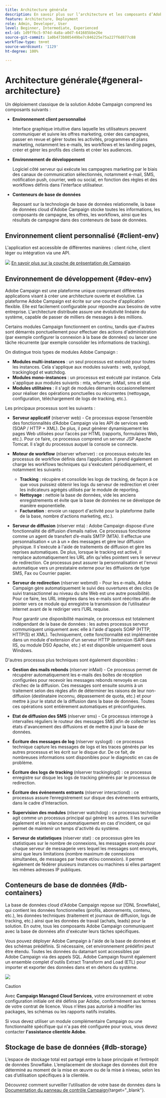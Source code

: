 ```yaml
---
title: Architecture générale
description: En savoir plus sur l’architecture et les composants d’Adobe Campaign. Découvrez comment personnaliser votre console cliente et votre environnement.
feature: Architecture, Deployment
role: Admin, Developer, User
level: Beginner, Intermediate, Experienced
exl-id: 1d9ff6c5-974d-4a8a-a0d7-641685bbe26e
source-git-commit: 1a0b473b005449be7c846225e75a227f6d877c88
workflow-type: tm+mt
source-wordcount: '1129'
ht-degree: 100%

---
```


# Architecture générale{#general-architecture}

Un déploiement classique de la solution Adobe Campaign comprend les composants suivants :

* **Environnement client personnalisé**

  Interface graphique intuitive dans laquelle les utilisateurs peuvent communiquer et suivre les offres marketing, créer des campagnes, passer en revue et gérer toutes les activités, programmes et plans marketing, notamment les e-mails, les workflows et les landing pages, créer et gérer les profils des clients et créer les audiences.

* **Environnement de développement**

  Logiciel côté serveur qui exécute les campagnes marketing par le biais des canaux de communication sélectionnés, notamment e-mail, SMS, notification push, courrier, web ou social, en fonction des règles et des workflows définis dans l&#39;interface utilisateur.

* **Conteneurs de base de données**

  Reposant sur la technologie de base de données relationnelle, la base de données cloud d&#39;Adobe Campaign stocke toutes les informations, les composants de campagne, les offres, les workflows, ainsi que les résultats de campagne dans des conteneurs de base de données.

## Environnement client personnalisé {#client-env}

L&#39;application est accessible de différentes manières : client riche, client léger ou intégration via une API.

![](../assets/do-not-localize/glass.png) [En savoir plus sur la couche de présentation de Campaign](../start/ac-components.md).

## Environnement de développement {#dev-env}

Adobe Campaign est une plateforme unique comprenant différentes applications visant à créer une architecture ouverte et évolutive. La plateforme Adobe Campaign est écrite sur une couche d&#39;application flexible. Elle est facilement configurable pour répondre aux besoins de votre entreprise. L&#39;architecture distribuée assure une évolutivité linéaire du système, capable de passer de milliers de messages à des millions.

Certains modules Campaign fonctionnent en continu, tandis que d&#39;autres sont démarrés ponctuellement pour effectuer des actions d&#39;administration (par exemple configurer la connexion à la base de données) ou lancer une tâche récurrente (par exemple consolider les informations de tracking).

On distingue trois types de modules Adobe Campaign :

* **Modules multi-instances** : un seul processus est exécuté pour toutes les instances. Cela s&#39;applique aux modules suivants : web, syslogd, trackinglogd et watchdog.
* **Modules mono-instances** : un processus est exécuté par instance. Cela s&#39;applique aux modules suivants : mta, wfserver, inMail, sms et stat.
* **Modules utilitaires** : il s&#39;agit de modules démarrés occasionnellement pour réaliser des opérations ponctuelles ou récurrentes (nettoyage, configuration, téléchargement de logs de tracking, etc.).

Les principaux processus sont les suivants :

* **Serveur applicatif** (nlserver web)  - Ce processus expose l’ensemble des fonctionnalités d’Adobe Campaign via les API de services web (SOAP / HTTP + XML). De plus, il peut générer dynamiquement les pages Web utilisées pour l’accès par HTML (rapports, formulaires Web, etc.). Pour ce faire, ce processus comprend un serveur JSP Apache Tomcat. Il s’agit du processus auquel la console se connecte.

* **Moteur de workflow** (nlserver wfserver) : ce processus exécute les processus de workflow définis dans l’application. Il prend également en charge les workflows techniques qui s&#39;exécutent périodiquement, et notamment les suivants :

   * **Tracking** : récupère et consolide les logs de tracking, de façon à ce que vous puissiez obtenir les logs du serveur de redirection et créer les indicateurs agrégés utilisés par le module de reporting.
   * **Nettoyage** : nettoie la base de données, vide les anciens enregistrements et évite que la base de données ne se développe de manière exponentielle.
   * **Facturation** : envoie un rapport d&#39;activité pour la plateforme (taille de la base, nombre d&#39;actions marketing, etc.).

* **Serveur de diffusion** (nlserver mta) : Adobe Campaign dispose d’une fonctionnalité de diffusion d’emails native. Ce processus fonctionne comme un agent de transfert d’e-mails SMTP (MTA). Il effectue une personnalisation « un à un » des messages et gère leur diffusion physique. Il s&#39;exécute à l&#39;aide de traitements de diffusion et gère les reprises automatiques. De plus, lorsque le tracking est activé, il remplace automatiquement les URL afin qu&#39;elles pointent vers le serveur de redirection. Ce processus peut assurer la personnalisation et l&#39;envoi automatique vers un prestataire externe pour les diffusions de type SMS, Fax ou Courrier papier.

* **Serveur de redirection** (nlserver webmdl)  - Pour les e-mails, Adobe Campaign gère automatiquement le suivi des ouvertures et des clics (le suivi transactionnel au niveau du site Web est une autre possibilité). Pour ce faire, les URL intégrées dans les e-mails sont réécrites afin de pointer vers ce module qui enregistre la transmission de l’utilisateur Internet avant de le rediriger vers l’URL requise.

  Pour garantir une disponibilité maximale, ce processus est totalement indépendant de la base de données : les autres processus serveur communiquent uniquement avec elle à l&#39;aide d&#39;appels SOAP (HTTP, HTTP(S) et XML). Techniquement, cette fonctionnalité est implémentée dans un module d&#39;extension d&#39;un serveur HTTP (extension ISAPI dans IIS, ou module DSO Apache, etc.) et est disponible uniquement sous Windows.

D&#39;autres processus plus techniques sont également disponibles :

* **Gestion des mails rebonds** (nlserver inMail)  - Ce processus permet de récupérer automatiquement les e-mails des boîtes de réception configurées pour recevoir les messages rebonds renvoyés en cas d’échec de la diffusion. Ces messages sont ensuite soumis à un traitement selon des règles afin de déterminer les raisons de leur non-diffusion (destinataire inconnu, dépassement de quota, etc.) et pour mettre à jour le statut de la diffusion dans la base de données. Toutes ces opérations sont entièrement automatiques et préconfigurées.

* **Etat de diffusion des SMS** (nlserver sms)  - Ce processus interroge à intervalles réguliers le routeur des messages SMS afin de collecter les états d&#39;avancement des diffusions et de mettre à jour la base de données.

* **Écriture des messages de log** (nlserver syslogd) : ce processus technique capture les messages de logs et les traces générés par les autres processus et les écrit sur le disque dur. De ce fait, de nombreuses informations sont disponibles pour le diagnostic en cas de problème.

* **Écriture des logs de tracking** (nlserver trackinglogd) : ce processus enregistre sur disque les logs de tracking générés par le processus de redirection.

* **Écriture des événements entrants** (nlserver interactiond) : ce processus assure l’enregistrement sur disque des événements entrants, dans le cadre d&#39;Interaction.

* **Supervision des modules** (nlserver watchdog) : ce processus technique agit comme un processus principal qui génère les autres. Il les surveille également et les relance automatiquement en cas d&#39;incident, ce qui permet de maintenir un temps d&#39;activité du système.

* **Serveur de statistiques** (nlserver stat) : ce processus gère les statistiques sur le nombre de connexions, les messages envoyés pour chaque serveur de messagerie vers lequel les messages sont envoyés, ainsi que leurs limitations (nombre maximum de connexions simultanées, de messages par heure et/ou connexion). Il permet également de fédérer plusieurs instances ou machines si elles partagent les mêmes adresses IP publiques.


## Conteneurs de base de données {#db-containers}

La base de données cloud d&#39;Adobe Campaign repose sur [!DNL Snowflake], qui contient les données fonctionnelles (profils, abonnements, contenu, etc.), les données techniques (traitement et journaux de diffusion, logs de tracking, etc.) ainsi que les données de travail (achats, leads) pour la solution. En outre, tous les composants Adobe Campaign communiquent avec la base de données afin d&#39;exécuter leurs tâches spécifiques.

Vous pouvez déployer Adobe Campaign à l&#39;aide de la base de données et des schémas prédéfinis. Si nécessaire, cet environnement prédéfini peut être étendu. Toutes les données du datamart sont accessibles par Adobe Campaign via des appels SQL. Adobe Campaign fournit également un ensemble complet d&#39;outils Extract Transform and Load (ETL) pour importer et exporter des données dans et en dehors du système.

![](assets/data-flow-diagram.png)


>[!CAUTION]
>
>Avec **Campaign Managed Cloud Services**, votre environnement et votre configuration initiale ont été définis par Adobe, conformément aux termes de votre contrat de licence. Vous n&#39;êtes pas autorisé à modifier les packages, les schémas ou les rapports natifs installés.
>
>Si vous devez utiliser un module complémentaire Campaign ou une fonctionnalité spécifique qui n&#39;a pas été configurée pour vous, vous devez contacter **l&#39;assistance clientèle Adobe**.

## Stockage de base de données {#db-storage}

L’espace de stockage total est partagé entre la base principale et l’entrepôt de données Snowflake. L’emplacement de stockage des données doit être déterminé au moment de la mise en œuvre ou de la mise à niveau, selon les cas d’utilisation spécifiques à la clientèle.

Découvrez comment surveiller l’utilisation de votre base de données dans la [Documentation du panneau de contrôle Campaign](https://experienceleague.adobe.com/docs/control-panel/using/performance-monitoring/database-monitoring/database-monitoring.html?lang=fr){target="_blank"}.